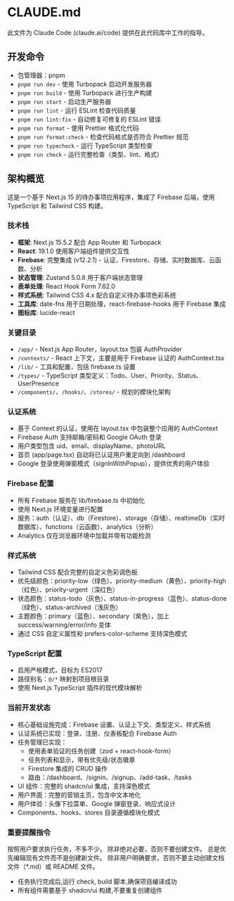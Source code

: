 # CLAUDE.md

此文件为 Claude Code (claude.ai/code) 提供在此代码库中工作的指导。

## 开发命令
- 包管理器：pnpm
- `pnpm run dev` - 使用 Turbopack 启动开发服务器
- `pnpm run build` - 使用 Turbopack 进行生产构建
- `pnpm run start` - 启动生产服务器
- `pnpm run lint` - 运行 ESLint 检查代码质量
- `pnpm run lint:fix` - 自动修复可修复的 ESLint 错误
- `pnpm run format` - 使用 Prettier 格式化代码
- `pnpm run format:check` - 检查代码格式是否符合 Prettier 规范
- `pnpm run typecheck` - 运行 TypeScript 类型检查
- `pnpm run check` - 运行完整检查（类型、lint、格式）

## 架构概览

这是一个基于 Next.js 15 的待办事项应用程序，集成了 Firebase 后端，使用 TypeScript 和 Tailwind CSS 构建。

### 技术栈
- **框架**: Next.js 15.5.2 配合 App Router 和 Turbopack
- **React**: 19.1.0 使用客户端组件提供交互性
- **Firebase**: 完整集成 (v12.2.1) - 认证、Firestore、存储、实时数据库、云函数、分析
- **状态管理**: Zustand 5.0.8 用于客户端状态管理
- **表单处理**: React Hook Form 7.62.0
- **样式系统**: Tailwind CSS 4.x 配合自定义待办事项色彩系统
- **工具库**: date-fns 用于日期处理，react-firebase-hooks 用于 Firebase 集成
- **图标库**: lucide-react

### 关键目录
- `/app/` - Next.js App Router，layout.tsx 包装 AuthProvider
- `/contexts/` - React 上下文，主要是用于 Firebase 认证的 AuthContext.tsx
- `/lib/` - 工具和配置，包括 firebase.ts 设置
- `/types/` - TypeScript 类型定义：Todo、User、Priority、Status、UserPresence
- `/components/`、`/hooks/`、`/stores/` - 规划的模块化架构

### 认证系统
- 基于 Context 的认证，使用在 layout.tsx 中包装整个应用的 AuthContext
- Firebase Auth 支持邮箱/密码和 Google OAuth 登录
- 用户类型包含 uid、email、displayName、photoURL
- 首页 (app/page.tsx) 自动将已认证用户重定向到 /dashboard
- Google 登录使用弹窗模式（signInWithPopup），提供优秀的用户体验

### Firebase 配置
- 所有 Firebase 服务在 lib/firebase.ts 中初始化
- 使用 Next.js 环境变量进行配置
- 服务：auth（认证）、db（Firestore）、storage（存储）、realtimeDb（实时数据库）、functions（云函数）、analytics（分析）
- Analytics 仅在浏览器环境中加载并带有功能检测

### 样式系统
- Tailwind CSS 配合完整的自定义色彩调色板
- 优先级颜色：priority-low（绿色）、priority-medium（黄色）、priority-high（红色）、priority-urgent（深红色）
- 状态颜色：status-todo（灰色）、status-in-progress（蓝色）、status-done（绿色）、status-archived（浅灰色）
- 主题颜色：primary（蓝色）、secondary（紫色），加上 success/warning/error/info 变体
- 通过 CSS 自定义属性和 prefers-color-scheme 支持深色模式

### TypeScript 配置
- 启用严格模式，目标为 ES2017
- 路径别名：`@/*` 映射到项目根目录
- 使用 Next.js TypeScript 插件的现代模块解析

### 当前开发状态
- 核心基础设施完成：Firebase 设置、认证上下文、类型定义、样式系统
- 认证系统已实现：登录、注册、仪表板配合 Firebase Auth
- 任务管理已实现：
  * 使用表单验证的任务创建（zod + react-hook-form）
  * 任务列表和显示，带有优先级/状态徽章
  * Firestore 集成的 CRUD 操作
  * 路由：/dashboard、/signin、/signup、/add-task、/tasks
- UI 组件：完整的 shadcn/ui 集成，支持深色模式
- 用户界面：完整的营销主页，包含中文本地化
- 用户体验：头像下拉菜单、Google 弹窗登录、响应式设计
- Components、hooks、stores 目录遵循模块化模式

### 重要提醒指令
按照用户要求执行任务，不多不少。
除非绝对必要，否则不要创建文件。
总是优先编辑现有文件而不是创建新文件。
除非用户明确要求，否则不要主动创建文档文件（*.md）或 README 文件。
- 任务执行完成后,运行 check, build 脚本,确保项目编译成功
- 所有组件需要基于 shadcn/ui 构建,不要重复创建组件